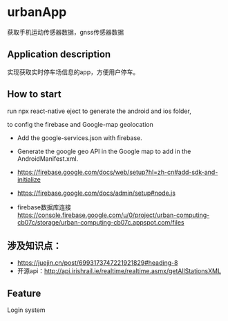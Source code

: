 # urbanApp
获取手机运动传感器数据，gnss传感器数据

## Application description
实现获取实时停车场信息的app，方便用户停车。

## How to start
run npx react-native eject to generate the android and ios folder,

to config the firebase and Google-map geolocation

- Add the google-services.json with firebase.

- Generate the google geo API in the Google map to add in the AndroidManifest.xml.

- https://firebase.google.com/docs/web/setup?hl=zh-cn#add-sdk-and-initialize

- https://firebase.google.com/docs/admin/setup#node.js

- firebase数据库连接 https://console.firebase.google.com/u/0/project/urban-computing-cb07c/storage/urban-computing-cb07c.appspot.com/files

## 涉及知识点：
- https://juejin.cn/post/6993173747221921829#heading-8
- 开源api：http://api.irishrail.ie/realtime/realtime.asmx/getAllStationsXML

## Feature
Login system
